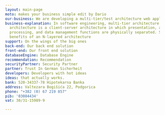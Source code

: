 ```yaml
---
layout: main-page
moto: makes your business simple edit by Dario
our-business: We are developing a multi-tier/test architecture web applications
business-explanation: In software engineering, multi-tier architecture or multilayered
  architecture is a client-server architecture in which presentation, application
  processing, and data management functions are physically separated. Some of the
  benefits of an N-layered architecture
support: On the wings of the big ones
back-end: Our back end solution
front-end: Our front end solution
databaseEngine: Database Engine
recommendation: Recommendation
securityPartner: Security Partner
partner: Trust In German Sicherheit
developers: Developers with hot ideas
ideas: that actually works.
bank: 520-34337-78 Hipotekarna Banka
address: Valtezara Bogišića 22, Podgorica
phone: "+382 (0) 67 219 857"
pib: '03084434'
vat: 30/31-15989-9

---
```

